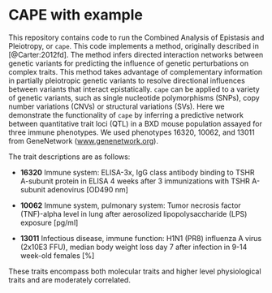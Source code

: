 # CAPE with example

This repository contains code to run the Combined Analysis of Epistasis and 
Pleiotropy, or `cape`. This code implements a method, originally described
in [@Carter:2012fd]. The method infers directed interaction networks between 
genetic variants for predicting the influence of genetic perturbations on complex 
traits. This method takes advantage of complementary information in partially 
pleiotropic genetic variants to resolve directional influences between variants
that interact epistatically. `cape` can be applied to a variety of genetic 
variants, such as single nucleotide polymorphisms (SNPs), copy number variations 
(CNVs) or structural variations (SVs). Here we demonstrate the functionality of 
`cape` by inferring a predictive network between quantitative trait loci (QTL) 
in a BXD mouse population assayed for three immune phenotypes. We used
phenotypes 16320, 10062, and 13011 from GeneNetwork (www.genenetwork.org).

The trait descriptions are as follows:
 
* **16320** Immune system: ELISA-3x, IgG class antibody binding to TSHR A-subunit 
protein in ELISA 4 weeks after 3 immunizations with TSHR A-subunit adenovirus [OD490 nm]

* **10062** Immune system,  pulmonary system: Tumor necrosis factor (TNF)-alpha level 
in lung after aerosolized lipopolysaccharide (LPS) exposure [pg/ml]

* **13011** Infectious disease, immune function: H1N1 (PR8) influenza A virus (2x10E3 FFU), 
median body weight loss day 7 after infection in 9-14 week-old females [\%]

These traits encompass both molecular traits and higher level physiological traits and
are moderately correlated.
